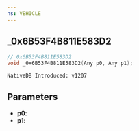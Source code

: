 ```yaml
---
ns: VEHICLE
---
```

## _0x6B53F4B811E583D2

```c
// 0x6B53F4B811E583D2
void _0x6B53F4B811E583D2(Any p0, Any p1);
```

```
NativeDB Introduced: v1207
```

## Parameters
* **p0**:
* **p1**:
